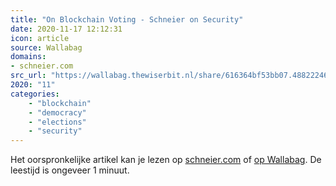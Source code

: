 ```yaml
---
title: "On Blockchain Voting - Schneier on Security"
date: 2020-11-17 12:12:31
icon: article
source: Wallabag
domains:
- schneier.com
src_url: "https://wallabag.thewiserbit.nl/share/616364bf53bb07.48822246"
2020: "11"
categories:
    - "blockchain"
    - "democracy"
    - "elections"
    - "security"
---
```

Het oorspronkelijke artikel kan je lezen op [schneier.com](https://www.schneier.com/blog/archives/2020/11/on-blockchain-voting.html) of [op Wallabag](https://wallabag.thewiserbit.nl/share/616364bf53bb07.48822246). De leestijd is ongeveer 1 minuut.